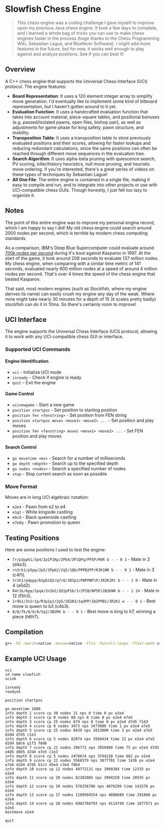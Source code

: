 # Slowfish Chess Engine

> This chess engine was a coding challenge I gave myself to improve upon my previous Java chess engine. It took a few days to complete, and I learned a whole bag of tricks you can use to make chess engines faster in the process (huge thanks to the Chess Programming Wiki, Sebastian Lague, and Bluefever Software). I might add more features in the future, but for now, it works well enough to play against and analyze positions. See if you can beat it!

## Overview
A C++ chess engine that supports the Universal Chess Interface (UCI) protocol. The engine features:

- **Board Representation**: It uses a 120 element integer array to simplify move generation. I'd eventually like to implement some kind of bitboard representation, but I haven't gotten around to it yet.
- **Evaluation Function**: It uses a handcrafted evaluation function that takes into account material, piece-square tables, and positional bonuses (e.g. passed/isolated pawns, open files, bishop pair), as well as adjustments for game phase for king safety, pawn structure, and mobility.
- **Transposition Table**: It uses a transposition table to store previously evaluated positions and their scores, allowing for faster lookups and reducing redundant calculations, since the same positions can often be reached through different move sequences in the evaluation tree.
- **Search Algorithm**: It uses alpha-beta pruning with quiescence search, PV scoring, killer/history heuristics, null move pruning, and heuristic move ordering. If you're interested, there's a great series of videos on these types of techniques by Sebastian Lague!
- **All One File**: The entire engine is contained in a single file, making it easy to compile and run, and to integrate into other projects or use with UCI-compatible chess GUIs. Though honestly, I just felt too lazy to organize it.

## Notes

The point of this entire engine was to improve my personal engine record, which I am happy to say I did! My old chess engine could search around 2000 nodes per second, which is terrible by modern chess computing standards. 

As a comparison, IBM's Deep Blue Supercomputer could evaluate around [700k nodes per second](https://web.archive.org/web/20081208081052/http://www.research.ibm.com/deepblue/watch/html/game1.log) during it's bout against Kasparov in 1997. At the start of the game, it took around 208 seconds to evaluate 137 million nodes. My chess engine, when comparing with a similar time metric of 141 seconds, evaluated nearly 600 million nodes at a speed of around 4 million nodes per second. That's over 4 times the speed of the chess engine that bested Kasparov.

That said, most modern engines (such as Stockfish, where my engine derives its name) can easily crush my engine any day of the weak. Where mine might take nearly 30 minutes for a depth of 15 (it scales pretty badly) stockfish can do it in 10ms. So there's certainly room to improve!

## UCI Interface

The engine supports the Universal Chess Interface (UCI) protocol, allowing it to work with any UCI-compatible chess GUI or interface.

### Supported UCI Commands

#### Engine Identification
- `uci` - Initialize UCI mode
- `isready` - Check if engine is ready
- `quit` - Exit the engine

#### Game Control
- `ucinewgame` - Start a new game
- `position startpos` - Set position to starting position
- `position fen <fenstring>` - Set position from FEN string
- `position startpos moves <move1> <move2> ...` - Set position and play moves
- `position fen <fenstring> moves <move1> <move2> ...` - Set FEN position and play moves

#### Search Control
- `go movetime <ms>` - Search for a number of milliseconds
- `go depth <depth>` - Search up to the specified depth
- `go nodes <nodes>` - Search a specified number of nodes
- `stop` - Stop current search as soon as possible

### Move Format

Moves are in long UCI algebraic notation:
- `e2e4` - Pawn from e2 to e4
- `e1g1` - White kingside castling
- `e8c8` - Black queenside castling
- `e7e8q` - Pawn promotion to queen


## Testing Positions

Here are some positions I used to test the engine:

* `7r/p3ppk1/3p4/2p1P1Kp/2Pb4/3P1QPq/PP5P/R6R b - - 0 1` - Mate in 2 (d4e3).
* `rn3rk1/p5pp/2p5/3Ppb2/2q5/1Q6/PPPB2PP/R3K1NR b - - 0 1` - Mate in 3 (c4f1).
* `3r2k1/p4ppp/b1pb1Q2/q7/8/1B3p2/PBPPNP1P/1R2K1R1 b - - 1 0` - Mate in 4 (a5d2).
* `R4r1k/6pp/2pq4/2n2b2/2Q1pP1b/1r2P2B/NP5P/2B2KNR b - - 1 24` - Mate in 12 (f5h3).
* `1r4k1/3n1r1p/R3p1p1/2p5/2Q1N3/1q4PP/1b2PPB1/3R2K1 w - - 0 1` - Best move is queen to b3 (c4b3).
* `8/8/7k/8/8/8/5q2/3B2RK b - - 0 1` - Best move is king to h7, winning a piece (h6h7).

## Compilation

```bash
g++ -O3 -march=native -mtune=native -flto -funroll-loops -ffast-math src/slowfish.cpp -o slowfish.exe
```

## Example UCI Usage

```
uci
id name slowfish
uciok

isready
readyok

position startpos

go movetime 1000
info depth 1 score cp 30 nodes 21 nps 0 time 0 pv e2e4
info depth 2 score cp 0 nodes 88 nps 0 time 0 pv e2e4 e7e5
info depth 3 score cp 25 nodes 674 nps 0 time 0 pv e2e4 d7d5 f1d3
info depth 4 score cp 0 nodes 3473 nps 3473000 time 1 pv e2e4 e7e5
info depth 5 score cp 25 nodes 8439 nps 2813000 time 3 pv e2e4 e7e5 d2d4 d7d5 c1e3
info depth 6 score cp 5 nodes 82074 nps 3568434 time 23 pv e2e4 e7e5 d2d4 b8c6 g1f3 f8d6
info depth 7 score cp 22 nodes 296772 nps 3956960 time 75 pv e2e4 d7d5 e4d5 d8d5 d2d4 e7e5 c1e3
info depth 8 score cp 5 nodes 2478674 nps 3744220 time 662 pv e2e4
info depth 9 score cp 22 nodes 5568379 nps 3877701 time 1436 pv e2e4 e7e6 d2d4 d7d5 b1c3 d5e4 c3e4 f8b4
info depth 10 score cp 12 nodes 48772131 nps 3960384 time 12315 pv e2e4
info depth 11 score cp 20 nodes 82102005 nps 3994259 time 20555 pv e2e4
info depth 12 score cp 10 nodes 576256706 nps 4070299 time 141576 pv e2e4
info depth 13 score cp 17 nodes 1189504554 nps 4086689 time 291068 pv e2e4
info depth 14 score cp 10 nodes 6902784793 nps 4114749 time 1677571 pv e2e4
bestmove e2e4

quit
```

